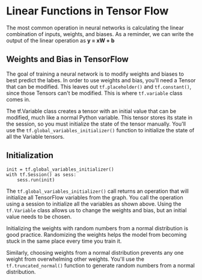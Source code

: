 # Linear Functions in Tensor Flow

The most common operation in neural networks is calculating the linear combination of inputs, weights, and biases. As a reminder, we can
write the output of the linear operation as **y = xW + b**

## Weights and Bias in TensorFlow

The goal of training a neural network is to modify weights and biases to best predict the labes. In order to use weights and bias, you'll
need a Tensor that can be modified. This leaves out ```tf.placeholder()``` and ```tf.constant()```, since those Tensors can't be modified.
This is where ```tf.variable``` class comes in.

The tf.Variable class creates a tensor with an initial value that can be modified, much like a normal Python variable. 
This tensor stores its state in the session, so you must initialize the state of the tensor manually. 
You'll use the ```tf.global_variables_initializer()``` function to initialize the state of all the Variable tensors.

## Initialization

```
init = tf.global_variables_initializer()
with tf.Session() as sess:
    sess.run(init)
```

The ```tf.global_variables_initializer()``` call returns an operation that will initialize all TensorFlow variables from the graph. You call the operation using a session to initialize all the variables as shown above. Using the ```tf.Variable``` class allows us to change the weights and bias, but an initial value needs to be chosen.

Initializing the weights with random numbers from a normal distribution is good practice. Randomizing the weights helps the model from becoming stuck in the same place every time you train it.

Similarly, choosing weights from a normal distribution prevents any one weight from overwhelming other weights. You'll use the ```tf.truncated_normal()``` function to generate random numbers from a normal distribution.
